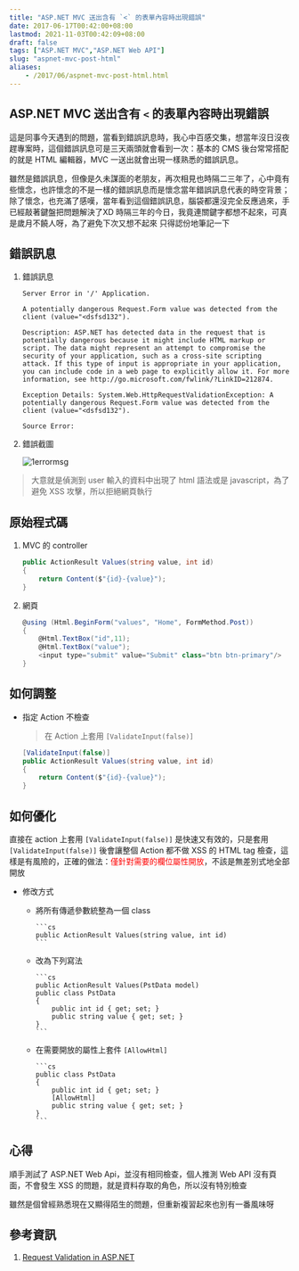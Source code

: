 ```yaml
---
title: "ASP.NET MVC 送出含有 `<` 的表單內容時出現錯誤"
date: 2017-06-17T00:42:00+08:00
lastmod: 2021-11-03T00:42:09+08:00
draft: false
tags: ["ASP.NET MVC","ASP.NET Web API"]
slug: "aspnet-mvc-post-html"
aliases:
    - /2017/06/aspnet-mvc-post-html.html
---
```

## ASP.NET MVC 送出含有 `<` 的表單內容時出現錯誤

這是同事今天遇到的問題，當看到錯誤訊息時，我心中百感交集，想當年沒日沒夜趕專案時，這個錯誤訊息可是三天兩頭就會看到一次：基本的 CMS 後台常常搭配的就是 HTML 編輯器，MVC 一送出就會出現一樣熟悉的錯誤訊息。

雖然是錯誤訊息，但像是久未謀面的老朋友，再次相見也時隔二三年了，心中竟有些懷念，也許懷念的不是一樣的錯誤訊息而是懷念當年錯誤訊息代表的時空背景；除了懷念，也充滿了感嘆，當年看到這個錯誤訊息，腦袋都還沒完全反應過來，手已經敲著鍵盤把問題解決了XD 時隔三年的今日，我竟連關鍵字都想不起來，可真是歲月不饒人呀，為了避免下次又想不起來 只得認份地筆記一下

## 錯誤訊息

1. 錯誤訊息

    ```log
    Server Error in '/' Application.

    A potentially dangerous Request.Form value was detected from the client (value="<dsfsd132").

    Description: ASP.NET has detected data in the request that is potentially dangerous because it might include HTML markup or script. The data might represent an attempt to compromise the security of your application, such as a cross-site scripting attack. If this type of input is appropriate in your application, you can include code in a web page to explicitly allow it. For more information, see http://go.microsoft.com/fwlink/?LinkID=212874. 

    Exception Details: System.Web.HttpRequestValidationException: A potentially dangerous Request.Form value was detected from the client (value="<dsfsd132").

    Source Error:
    ```

2. 錯誤截圖

    ![1errormsg](https://user-images.githubusercontent.com/3851540/27235954-88eab5b4-52f5-11e7-977b-6eabaf562d70.png)

> 大意就是偵測到 user 輸入的資料中出現了 html 語法或是 javascript，為了避免 XSS 攻擊，所以拒絕網頁執行

## 原始程式碼

1. MVC 的 controller

    ```cs
    public ActionResult Values(string value, int id)
    {
        return Content($"{id}-{value}");
    }
    ```

2. 網頁

    ```cs
    @using (Html.BeginForm("values", "Home", FormMethod.Post))
    {
        @Html.TextBox("id",11);
        @Html.TextBox("value");
        <input type="submit" value="Submit" class="btn btn-primary"/>
    }
    ```

## 如何調整

* 指定 Action 不檢查

    > 在 Action 上套用 `[ValidateInput(false)]`

    ```cs
    [ValidateInput(false)]
    public ActionResult Values(string value, int id)
    {
        return Content($"{id}-{value}");
    }
    ```

## 如何優化

直接在 action 上套用 `[ValidateInput(false)]` 是快速又有效的，只是套用 `[ValidateInput(false)]` 後會讓整個 Action 都不做 XSS 的 HTML tag 檢查，這樣是有風險的，正確的做法：<span style="color:red">僅針對需要的欄位屬性開放</span>，不該是無差別式地全部開放

* 修改方式
  * 將所有傳遞參數統整為一個 class

        ```cs
        public ActionResult Values(string value, int id)
        ```

  * 改為下列寫法

        ```cs
        public ActionResult Values(PstData model)
        public class PstData
        {
            public int id { get; set; }
            public string value { get; set; }
        }
        ```

  * 在需要開放的屬性上套件 `[AllowHtml]`

        ```cs
        public class PstData
        {
            public int id { get; set; }
            [AllowHtml]
            public string value { get; set; }
        }
        ```

## 心得

順手測試了 ASP.NET Web Api，並沒有相同檢查，個人推測 Web API 沒有頁面，不會發生 XSS 的問題，就是資料存取的角色，所以沒有特別檢查

雖然是個曾經熟悉現在又顯得陌生的問題，但重新複習起來也別有一番風味呀

## 參考資訊

1. [Request Validation in ASP.NET](https://msdn.microsoft.com/en-us/library/hh882339.aspx)
